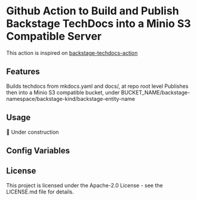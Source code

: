# Github Action to Build and Publish Backstage TechDocs into a Minio S3 Compatible Server

This action is inspired on [backstage-techdocs-action](https://github.com/Staffbase/backstage-techdocs-action)

## Features

Builds techdocs from mkdocs.yaml and docs/, at repo root level
Publishes then into a Minio S3 compatible bucket, under BUCKET_NAME/backstage-namespace/backstage-kind/backstage-entity-name

## Usage

:construction: Under construction

## Config Variables

## License

This project is licensed under the Apache-2.0 License - see the LICENSE.md file for details.
